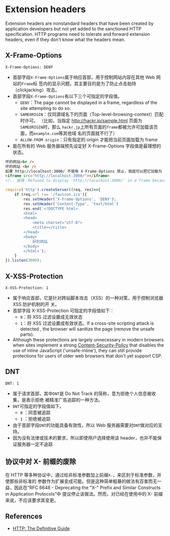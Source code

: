 # Extension headers
Extension headers are nonstandard headers that have been created by application
developers but not yet added to the sanctioned HTTP specification. HTTP programs
need to tolerate and forward extension headers, even if they don’t know what the
headers mean.


## X-Frame-Options
```
X-Frame-Options: DENY
```
* 首部字段`X-Frame-Options`属于响应首部，用于控制网站内容在其他 Web 网站的`Frame`标
签内的显示问题。其主要目的是为了防止点击劫持（clickjacking）攻击。
* 首部字段`X-Frame-Options`有以下三个可指定的字段值。
    * `DENY`：The page cannot be displayed in a frame, regardless of the site
    attempting to do so.
    * `SAMEORIGIN`：仅同源域名下的页面（Top-level-browsing-context）匹配时许可。
    （比如，当指定 http://hackr.jp/sample.html 页面为`SAMEORIGIN`时，那么
    `hackr.jp`上所有页面的`frame`都被允许可加载该页面，而`example.com`等其他域
    名的页面就不行了）
    * `ALLOW-FROM origin`：只有指定的 origin 才能把当前页面加载为 frame
* 能在所有的 Web 服务器端预先设定好 X-Frame-Options 字段值是最理想的状态。

```html
坏的网站<br />
坏的网站 <br />
如果 http://localhost:3000/ 不使用 X-Frame-Options 禁止，我就可以把它加载为 frame<br />
<iframe src="http://localhost:3000/"></iframe>
<!-- 报错：Refused to display 'http://localhost:3000/' in a frame because it set 'X-Frame-Options' to 'deny'. -->
```
```js
require('http').createServer((req, res)=>{
    if (req.url !== '/favicon.ico'){
        res.setHeader('X-Frame-Options', 'DENY');
        res.setHeader('Content-Type', 'text/html')
        res.end(`<!DOCTYPE html>
        <html>
        <head>
            <meta charset="utf-8">
            <title></title>
        </head>
        <body>
            好的网站
        </body>
        </html>`);
    }
}).listen(3000);
```

## X-XSS-Protection
```
X-XSS-Protection: 1
```
* 属于响应首部，它是针对跨站脚本攻击（XSS）的一种对策，用于控制浏览器 XSS 防护机制的开
关。
* 首部字段 X-XSS-Protection 可指定的字段值如下：
    * `0`：将 XSS 过滤设置成无效状态
    * `1`：将 XSS 过滤设置成有效状态。If a cross-site scripting attack is detected
    , the browser will sanitize the page (remove the unsafe parts).
* Although these protections are largely unnecessary in modern browsers when
sites implement a strong [Content-Security-Policy](https://developer.mozilla.org/en-US/docs/Web/HTTP/Headers/Content-Security-Policy)
that disables the use of inline JavaScript ('unsafe-inline'), they can still
provide protections for users of older web browsers that don't yet support CSP.


## DNT
```
DNT: 1
```
* 属于请求首部，其中`DNT`是 Do Not Track 的简称，意为拒绝个人信息被收集，是表示拒绝
被精准广告追踪的一种方法。
* `DNT`可指定的字段值如下。
    * `0` ：同意被追踪
    * `1` ：拒绝被追踪
* 由于首部字段`DNT`的功能具备有效性，所以 Web 服务器需要对`DNT`做对应的支持。
* 因为没有法律或技术的要求，所以即使用户选择使用该 header，也并不能保证服务器一定不追踪


## 协议中对 X- 前缀的废除
在 HTTP 等多种协议中，通过给非标准参数加上前缀`X-`，来区别于标准参数，并使那些非标准的
参数作为扩展变成可能。但是这种简单粗暴的做法有百害而无一益，因此在“RFC 6648 -
 Deprecating the "X-" Prefix and Similar Constructs in Application Protocols”中
提议停止该做法。然而，对已经在使用中的 X- 前缀来说，不应该要求其变更。


## References
* [HTTP: The Definitive Guide](https://book.douban.com/subject/1440226/)
